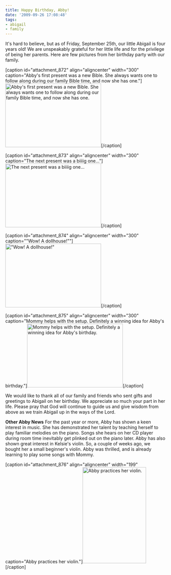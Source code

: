 ```yaml
---
title: Happy Birthday, Abby!
date: '2009-09-26 17:08:48'
tags:
- abigail
- family
---
```


It's hard to believe, but as of Friday, September 25th, our little Abigail is four years old! We are unspeakably grateful for her little life and for the privilege of being her parents. Here are few pictures from her birthday party with our family.

[caption id="attachment_872" align="aligncenter" width="300" caption="Abby&#39;s first present was a new Bible. She always wants one to follow along during our family Bible time, and now she has one."]<a href="https://s3.amazonaws.com/content.ofreport.com/2009/09/DSC_7813.JPG"><img class="size-medium wp-image-872" title="DSC_7813" src="https://s3.amazonaws.com/content.ofreport.com/2009/09/DSC_7813-300x199.jpg" alt="Abby's first present was a new Bible. She always wants one to follow along during our family Bible time, and now she has one." width="300" height="199" /></a>[/caption]

[caption id="attachment_873" align="aligncenter" width="300" caption="The next present was a biiiig one..."]<a href="https://s3.amazonaws.com/content.ofreport.com/2009/09/DSC_7817.JPG"><img class="size-medium wp-image-873" title="DSC_7817" src="https://s3.amazonaws.com/content.ofreport.com/2009/09/DSC_7817-300x199.jpg" alt="The next present was a biiiig one..." width="300" height="199" /></a>[/caption]

[caption id="attachment_874" align="aligncenter" width="300" caption="&quot;Wow! A dollhouse!&quot;"]<a href="https://s3.amazonaws.com/content.ofreport.com/2009/09/DSC_7821.JPG"><img class="size-medium wp-image-874" title="DSC_7821" src="https://s3.amazonaws.com/content.ofreport.com/2009/09/DSC_7821-300x199.jpg" alt="&quot;Wow! A dollhouse!&quot;" width="300" height="199" /></a>[/caption]

[caption id="attachment_875" align="aligncenter" width="300" caption="Mommy helps with the setup. Definitely a winning idea for Abby&#39;s birthday."]<a href="https://s3.amazonaws.com/content.ofreport.com/2009/09/DSC_7833.JPG"><img class="size-medium wp-image-875" title="DSC_7833" src="https://s3.amazonaws.com/content.ofreport.com/2009/09/DSC_7833-300x199.jpg" alt="Mommy helps with the setup. Definitely a winning idea for Abby's birthday." width="300" height="199" /></a>[/caption]

We would like to thank all of our family and friends who sent gifts and greetings to Abigail on her birthday. We appreciate so much your part in her life. Please pray that God will continue to guide us and give wisdom from above as we train Abigail up in the ways of the Lord.

<strong>Other Abby News</strong>
For the past year or more, Abby has shown a keen interest in music. She has demonstrated her talent by teaching herself to play familiar melodies on the piano. Songs she hears on her CD player during room time inevitably get plinked out on the piano later. Abby has also shown great interest in Kelsie's violin. So, a couple of weeks ago, we bought her a small beginner's violin. Abby was thrilled, and is already learning to play some songs with Mommy.

[caption id="attachment_876" align="aligncenter" width="199" caption="Abby practices her violin."]<a href="https://s3.amazonaws.com/content.ofreport.com/2009/09/DSC_7801.JPG"><img class="size-medium wp-image-876" title="DSC_7801" src="https://s3.amazonaws.com/content.ofreport.com/2009/09/DSC_7801-199x300.jpg" alt="Abby practices her violin." width="199" height="300" /></a>[/caption]
